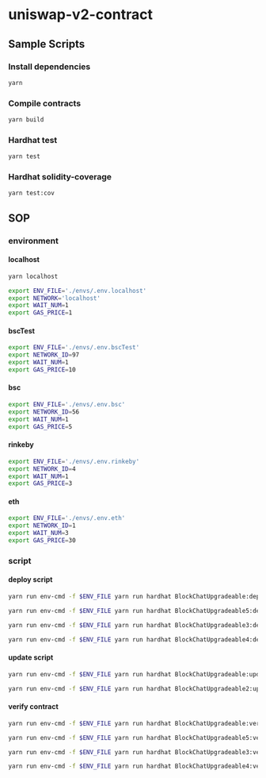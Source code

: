 # uniswap-v2-contract

## Sample Scripts
### Install dependencies
```bash
yarn
```

### Compile contracts
```bash
yarn build
```

### Hardhat test
```bash
yarn test 
```

### Hardhat solidity-coverage
```bash
yarn test:cov
```

## SOP
### environment
#### localhost 
``` bash
yarn localhost

export ENV_FILE='./envs/.env.localhost'
export NETWORK='localhost'
export WAIT_NUM=1
export GAS_PRICE=1
```

#### bscTest
``` bash
export ENV_FILE='./envs/.env.bscTest'
export NETWORK_ID=97
export WAIT_NUM=1
export GAS_PRICE=10
```

#### bsc
``` bash
export ENV_FILE='./envs/.env.bsc'
export NETWORK_ID=56
export WAIT_NUM=1
export GAS_PRICE=5
```

#### rinkeby
``` bash
export ENV_FILE='./envs/.env.rinkeby'
export NETWORK_ID=4
export WAIT_NUM=1
export GAS_PRICE=3
```

#### eth
``` bash
export ENV_FILE='./envs/.env.eth'
export NETWORK_ID=1
export WAIT_NUM=3
export GAS_PRICE=30
```

### script

#### deploy script
```bash
yarn run env-cmd -f $ENV_FILE yarn run hardhat BlockChatUpgradeable:deploy --gas-price $GAS_PRICE --wait-num $WAIT_NUM --network $NETWORK_ID

yarn run env-cmd -f $ENV_FILE yarn run hardhat BlockChatUpgradeable5:deploy --gas-price $GAS_PRICE --wait-num $WAIT_NUM --network $NETWORK_ID

yarn run env-cmd -f $ENV_FILE yarn run hardhat BlockChatUpgradeable3:deploy --gas-price $GAS_PRICE --wait-num $WAIT_NUM --network $NETWORK_ID

yarn run env-cmd -f $ENV_FILE yarn run hardhat BlockChatUpgradeable4:deploy --gas-price $GAS_PRICE --wait-num $WAIT_NUM --network $NETWORK_ID
```

#### update script
```bash
yarn run env-cmd -f $ENV_FILE yarn run hardhat BlockChatUpgradeable:update --gas-price $GAS_PRICE --wait-num $WAIT_NUM --network $NETWORK_ID

yarn run env-cmd -f $ENV_FILE yarn run hardhat BlockChatUpgradeable2:update --gas-price $GAS_PRICE --wait-num $WAIT_NUM --network $NETWORK_ID
```

#### verify contract
```bash
yarn run env-cmd -f $ENV_FILE yarn run hardhat BlockChatUpgradeable:verify --network $NETWORK_ID

yarn run env-cmd -f $ENV_FILE yarn run hardhat BlockChatUpgradeable5:verify --network $NETWORK_ID

yarn run env-cmd -f $ENV_FILE yarn run hardhat BlockChatUpgradeable3:verify --network $NETWORK_ID

yarn run env-cmd -f $ENV_FILE yarn run hardhat BlockChatUpgradeable4:verify --network $NETWORK_ID
```